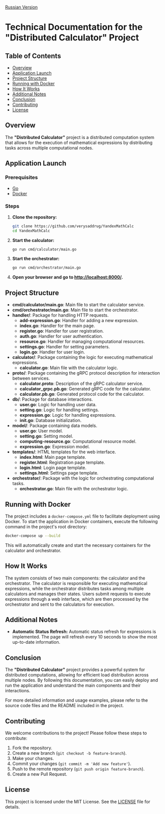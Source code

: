[Russian Version](README.md)

# Technical Documentation for the "Distributed Calculator" Project

## Table of Contents

- [Overview](#overview)
- [Application Launch](#application-launch)
- [Project Structure](#project-structure)
- [Running with Docker](#running-with-docker)
- [How It Works](#how-it-works)
- [Additional Notes](#additional-notes)
- [Conclusion](#conclusion)
- [Contributing](#contributing)
- [License](#license)

## Overview

The **"Distributed Calculator"** project is a distributed computation system that allows for the execution of mathematical expressions by distributing tasks across multiple computational nodes.

## Application Launch

### Prerequisites

- [Go](https://golang.org/dl/)
- [Docker](https://www.docker.com/get-started)

### Steps

1. **Clone the repository:**

   ```bash
   git clone https://github.com/verysaddrug/YandexMathCalc
   cd YandexMathCalc
   ```

2. **Start the calculator:**
   ```bash
   go run cmd/calculator/main.go
   ```

3. **Start the orchestrator:**
   ```bash
   go run cmd/orchestrator/main.go
   ```

4. **Open your browser and go to [http://localhost:8000/](http://localhost:8000/).**


## Project Structure

- **cmd/calculator/main.go**: Main file to start the calculator service.
- **cmd/orchestrator/main.go**: Main file to start the orchestrator.
- **handler/**: Package for handling HTTP requests.
  - **add-expression.go**: Handler for adding a new expression.
  - **index.go**: Handler for the main page.
  - **register.go**: Handler for user registration.
  - **auth.go**: Handler for user authentication.
  - **resource.go**: Handler for managing computational resources.
  - **settings.go**: Handler for setting parameters.
  - **login.go**: Handler for user login.
- **calculator/**: Package containing the logic for executing mathematical expressions.
  - **calculator.go**: Main file with the calculator logic.
- **proto/**: Package containing the gRPC protocol description for interaction between services.
  - **calculator.proto**: Description of the gRPC calculator service.
  - **calculator_grpc.pb.go**: Generated gRPC code for the calculator.
  - **calculator.pb.go**: Generated protocol code for the calculator.
- **db/**: Package for database interactions.
  - **user.go**: Logic for handling user data.
  - **setting.go**: Logic for handling settings.
  - **expression.go**: Logic for handling expressions.
  - **init.go**: Database initialization.
- **model/**: Package containing data models.
  - **user.go**: User model.
  - **setting.go**: Setting model.
  - **computing-resource.go**: Computational resource model.
  - **expression.go**: Expression model.
- **templates/**: HTML templates for the web interface.
  - **index.html**: Main page template.
  - **register.html**: Registration page template.
  - **login.html**: Login page template.
  - **settings.html**: Settings page template.
- **orchestrator/**: Package with the logic for orchestrating computational tasks.
  - **orchestrator.go**: Main file with the orchestrator logic.

## Running with Docker

The project includes a `docker-compose.yml` file to facilitate deployment using Docker. To start the application in Docker containers, execute the following command in the project's root directory:

```bash
docker-compose up --build
```

This will automatically create and start the necessary containers for the calculator and orchestrator.

## How It Works

The system consists of two main components: the calculator and the orchestrator. The calculator is responsible for executing mathematical expressions, while the orchestrator distributes tasks among multiple calculators and manages their states. Users submit requests to execute expressions through a web interface, which are then processed by the orchestrator and sent to the calculators for execution.

## Additional Notes

- **Automatic Status Refresh:** Automatic status refresh for expressions is implemented. The page will refresh every 10 seconds to show the most up-to-date information.

## Conclusion

The **"Distributed Calculator"** project provides a powerful system for distributed computations, allowing for efficient load distribution across multiple nodes. By following this documentation, you can easily deploy and run the application and understand the main components and their interactions.

For more detailed information and usage examples, please refer to the source code files and the README included in the project.

## Contributing

We welcome contributions to the project! Please follow these steps to contribute:

1. Fork the repository.
2. Create a new branch (`git checkout -b feature-branch`).
3. Make your changes.
4. Commit your changes (`git commit -m 'Add new feature'`).
5. Push to the remote repository (`git push origin feature-branch`).
6. Create a new Pull Request.

## License

This project is licensed under the MIT License. See the [LICENSE](LICENSE) file for details.
